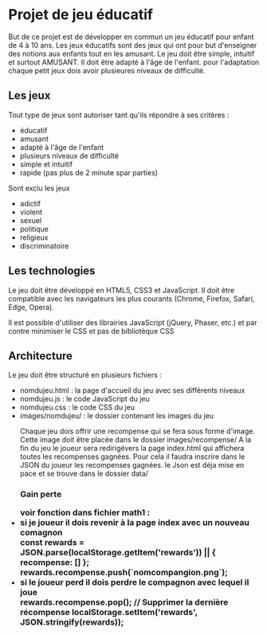 <h1> Projet de jeu éducatif </h1>
<p>But de ce projet est de développer en commun un jeu éducatif pour enfant de 4 à 10 ans.
Les jeux éducatifs sont des jeux qui ont pour but d'enseigner des notions aux enfants tout en les amusant.
Le jeu doit être simple, intuitif et surtout AMUSANT. Il doit être adapté à l'âge de l'enfant.
pour l'adaptation chaque petit jeux dois avoir plusieures niveaux de difficulté.
</p>
<h2> Les jeux </h2>
<p>Tout type de jeux sont autoriser tant qu'ils répondre à ses critères :</p>
<ul>
  <li>éducatif</li>
  <li>amusant</li>
  <li>adapté à l'âge de l'enfant</li>
  <li>plusieurs niveaux de difficulté</li>
  <li>simple et intuitif</li>
  <li>rapide (pas plus de 2 minute spar parties)</li>
</ul>
<p>Sont exclu les jeux</p>
<ul>
  <li>adictif</li>
  <li>violent</li>
  <li>sexuel</li>
  <li>politique</li>
  <li>religieux</li>
  <li>discriminatoire</li>
</ul>

<h2> Les technologies </h2>
<p>Le jeu doit être développé en HTML5, CSS3 et JavaScript. Il doit être compatible avec les navigateurs les plus courants (Chrome, Firefox, Safari, Edge, Opera).</p>
<p>Il est possible d'utiliser des librairies JavaScript (jQuery, Phaser, etc.) et par contre minimiser le CSS et pas de bibliotèque CSS</p>


<h2>Architecture</h2>
<p>Le jeu doit être structuré en plusieurs fichiers :</p>
<ul>
  <li>nomdujeu.html : la page d'accueil du jeu avec ses différents niveaux</li>
  <li>nomdujeu.js : le code JavaScript du jeu</li>
  <li>nomdujeu.css : le code CSS du jeu</li>
  <li>images/nomdujeu/ : le dossier contenant les images du jeu</li>
  <p>Chaque jeu dois offrir une recompense qui se fera sous forme d'image. Cette image doit être placée dans le dossier images/recompense/
    A la fin du jeu le joueur sera redirigévers la page index.html qui affichera toutes les recompenses gagnées.
    Pour cela il faudra inscrire dans le JSON du joueur les recompenses gagnées. le Json est déja mise en pace et se trouve dans le dossier data/</p>
  </p>
  <h3>Gain perte</p>
  voir fonction dans fichier math1 :
  <li>si je joueur il dois revenir à la page index avec un nouveau comagnon</li>
            const rewards = JSON.parse(localStorage.getItem('rewards')) || { recompense: [] };
            rewards.recompense.push(`nomcompangion.png`);
  <li>si le joueur perd il dois perdre le compagnon avec lequel il joue</li>
            rewards.recompense.pop(); // Supprimer la dernière récompense
            localStorage.setItem('rewards', JSON.stringify(rewards));